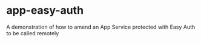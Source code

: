 # app-easy-auth
A demonstration of how to amend an App Service protected with Easy Auth to be called remotely
